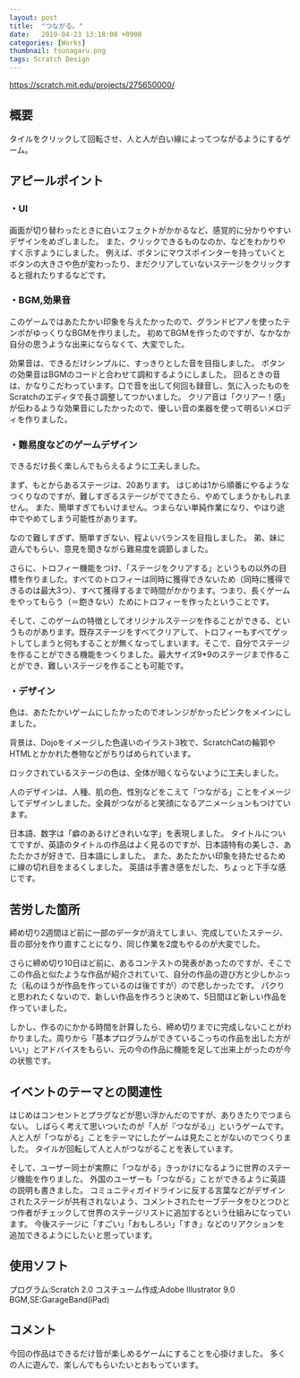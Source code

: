 ```yaml
---
layout: post
title:  "つながる。"
date:   2019-04-23 13:18:00 +0900
categories: [Works]
thumbnail: tsunagaru.png
tags: Scratch Design
---
```

https://scratch.mit.edu/projects/275650000/
## 概要
タイルをクリックして回転させ、人と人が白い線によってつながるようにするゲーム。


## アピールポイント
### ・UI
画面が切り替わったときに白いエフェクトがかかるなど、感覚的に分かりやすいデザインをめざしました。
また、クリックできるものなのか、などをわかりやすく示すようにしました。
例えば、ボタンにマウスポインターを持っていくとボタンの大きさや色が変わったり、まだクリアしていないステージをクリックすると揺れたりするなどです。

### ・BGM,効果音
このゲームではあたたかい印象を与えたかったので、グランドピアノを使ったテンポがゆっくりなBGMを作りました。
初めてBGMを作ったのですが、なかなか自分の思うような出来にならなくて、大変でした。

効果音は、できるだけシンプルに、すっきりとした音を目指しました。
ボタンの効果音はBGMのコードと合わせて調和するようにしました。
回るときの音は、かなりこだわっています。口で音を出して何回も録音し、気に入ったものをScratchのエディタで長さ調整してつかいました。
クリア音は「クリアー！感」が伝わるような効果音にしたかったので、優しい音の楽器を使って明るいメロディを作りました。

### ・難易度などのゲームデザイン
できるだけ長く楽しんでもらえるように工夫しました。

まず、もとからあるステージは、20あります。
はじめは1から順番にやるようなつくりなのですが、難しすぎるステージがでてきたら、やめてしまうかもしれません。
また、簡単すぎてもいけません。つまらない単純作業になり、やはり途中でやめてしまう可能性があります。

なので難しすぎず、簡単すぎない、程よいバランスを目指しました。
弟、妹に遊んでもらい、意見を聞きながら難易度を調節しました。

さらに、トロフィー機能をつけ、「ステージをクリアする」というもの以外の目標を作りました。すべてのトロフィーは同時に獲得できないため（同時に獲得できるのは最大3つ）、すべて獲得するまで時間がかかります。つまり、長くゲームをやってもらう（＝飽きない）ためにトロフィーを作ったということです。

そして、このゲームの特徴としてオリジナルステージを作ることができる、というものがあります。既存ステージをすべてクリアして、トロフィーもすべてゲットしてしまうと何もすることが無くなってしまいます。そこで、自分でステージを作ることができる機能をつくりました。最大サイズ9*9のステージまで作ることができ、難しいステージを作ることも可能です。

### ・デザイン
色は、あたたかいゲームにしたかったのでオレンジがかったピンクをメインにしました。

背景は、Dojoをイメージした色違いのイラスト3枚で、ScratchCatの輪郭やHTMLとかかれた巻物などがちりばめられています。

ロックされているステージの色は、全体が暗くならないように工夫しました。

人のデザインは、人種、肌の色、性別などをこえて「つながる」ことをイメージしてデザインしました。全員がつながると笑顔になるアニメーションもつけています。

日本語、数字は「癖のあるけどきれいな字」を表現しました。
タイトルについてですが、英語のタイトルの作品はよく見るのですが、日本語特有の美しさ、あたたかさが好きで、日本語にしました。
また、あたたかい印象を持たせるために線の切れ目をまるくしました。
英語は手書き感をだした、ちょっと下手な感じです。

## 苦労した箇所
締め切り2週間ほど前に一部のデータが消えてしまい、完成していたステージ、音の部分を作り直すことになり、同じ作業を2度もやるのが大変でした。

さらに締め切り10日ほど前に、あるコンテストの発表があったのですが、そこでこの作品と似たような作品が紹介されていて、自分の作品の遊び方と少しかぶった（私のほうが作品を作っているのは後ですが）ので悲しかったです。
パクりと思われたくないので、新しい作品を作ろうと決めて、5日間ほど新しい作品を作っていました。

しかし、作るのにかかる時間を計算したら、締め切りまでに完成しないことがわかりました。周りから「基本プログラムができているこっちの作品を出した方がいい」とアドバイスをもらい、元の今の作品に機能を足して出来上がったのが今の状態です。

## イベントのテーマとの関連性
はじめはコンセントとプラグなどが思い浮かんだのですが、ありきたりでつまらない。
しばらく考えて思いついたのが「人が『つながる』」というゲームです。
人と人が「つながる」ことをテーマにしたゲームは見たことがないのでつくりました。
タイルが回転して人と人がつながることを表しています。

そして、ユーザー同士が実際に「つながる」きっかけになるように世界のステージ機能を作りました。
外国のユーザーも「つながる」ことができるように英語の説明も書きました。
コミュニティガイドラインに反する言葉などがデザインされたステージが共有されないよう、コメントされたセーブデータをひとつひとつ作者がチェックして世界のステージリストに追加するという仕組みになっています。
今後ステージに「すごい」「おもしろい」「すき」などのリアクションを追加できるようにしたいと思っています。

## 使用ソフト
プログラム:Scratch 2.0
コスチューム作成:Adobe Illustrator 9.0
BGM,SE:GarageBand(iPad)

## コメント
今回の作品はできるだけ皆が楽しめるゲームにすることを心掛けました。
多くの人に遊んで、楽しんでもらいたいとおもっています。
